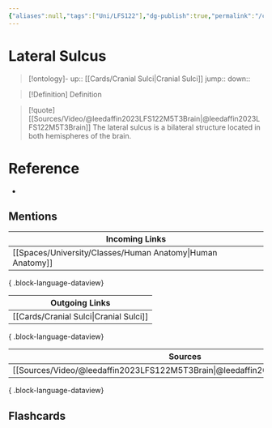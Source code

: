 ```yaml
---
{"aliases":null,"tags":["Uni/LFS122"],"dg-publish":true,"permalink":"/cards/lateral-sulcus/","dgPassFrontmatter":true}
---
```


# Lateral Sulcus

> [!ontology]-
> up:: [[Cards/Cranial Sulci\|Cranial Sulci]]
> jump:: 
> down:: 

> [!Definition] Definition
> 

> [!quote] [[Sources/Video/@leedaffin2023LFS122M5T3Brain\|@leedaffin2023LFS122M5T3Brain]]
> The lateral sulcus is a bilateral structure located in both hemispheres of the brain.

# Reference
- 

## Mentions
| Incoming Links                                                |
| ------------------------------------------------------------- |
| [[Spaces/University/Classes/Human Anatomy\|Human Anatomy]] |

{ .block-language-dataview}

| Outgoing Links                            |
| ----------------------------------------- |
| [[Cards/Cranial Sulci\|Cranial Sulci]] |

{ .block-language-dataview}

| Sources                                                                           |
| --------------------------------------------------------------------------------- |
| [[Sources/Video/@leedaffin2023LFS122M5T3Brain\|@leedaffin2023LFS122M5T3Brain]] |

{ .block-language-dataview}

## Flashcards 
